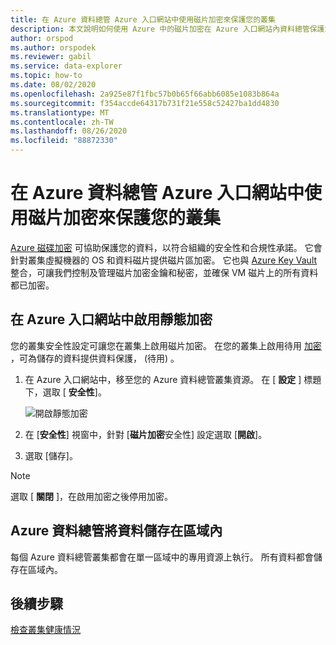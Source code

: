 ```yaml
---
title: 在 Azure 資料總管 Azure 入口網站中使用磁片加密來保護您的叢集
description: 本文說明如何使用 Azure 中的磁片加密在 Azure 入口網站內資料總管保護您的叢集。
author: orspod
ms.author: orspodek
ms.reviewer: gabil
ms.service: data-explorer
ms.topic: how-to
ms.date: 08/02/2020
ms.openlocfilehash: 2a925e87f1fbc57b0b65f66abb6085e1083b864a
ms.sourcegitcommit: f354accde64317b731f21e558c52427ba1dd4830
ms.translationtype: MT
ms.contentlocale: zh-TW
ms.lasthandoff: 08/26/2020
ms.locfileid: "88872330"
---
```

# <a name="secure-your-cluster-using-disk-encryption-in-azure-data-explorer---azure-portal"></a>在 Azure 資料總管 Azure 入口網站中使用磁片加密來保護您的叢集

[Azure 磁碟加密](/azure/security/azure-security-disk-encryption-overview) 可協助保護您的資料，以符合組織的安全性和合規性承諾。 它會針對叢集虛擬機器的 OS 和資料磁片提供磁片區加密。 它也與 [Azure Key Vault](/azure/key-vault/)整合，可讓我們控制及管理磁片加密金鑰和秘密，並確保 VM 磁片上的所有資料都已加密。 
  
## <a name="enable-encryption-at-rest-in-the-azure-portal"></a>在 Azure 入口網站中啟用靜態加密
  
您的叢集安全性設定可讓您在叢集上啟用磁片加密。 在您的叢集上啟用待用 [加密](/azure/security/fundamentals/encryption-atrest) ，可為儲存的資料提供資料保護， (待用) 。 

1. 在 Azure 入口網站中，移至您的 Azure 資料總管叢集資源。 在 [ **設定** ] 標題下，選取 [ **安全性**]。 

    ![開啟靜態加密](media/manage-cluster-security/security-encryption-at-rest.png)

1. 在 [**安全性**] 視窗中，針對 [**磁片加密**安全性] 設定選取 [**開啟**]。 

1. 選取 \[儲存\]。
 
> [!NOTE]
> 選取 [ **關閉** ]，在啟用加密之後停用加密。

## <a name="azure-data-explorer-stores-data-within-a-region"></a>Azure 資料總管將資料儲存在區域內

每個 Azure 資料總管叢集都會在單一區域中的專用資源上執行。 所有資料都會儲存在區域內。 

## <a name="next-steps"></a>後續步驟

[檢查叢集健康情況](check-cluster-health.md)
